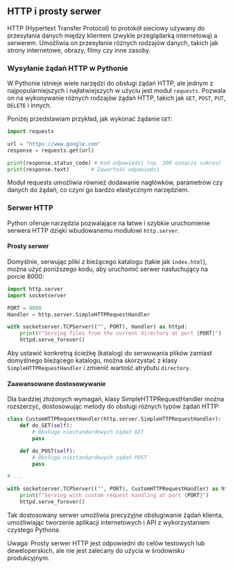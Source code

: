 ## HTTP i prosty serwer

HTTP (Hypertext Transfer Protocol) to protokół sieciowy używany do przesyłania danych między klientem (zwykle przeglądarką internetową) a serwerem. Umożliwia on przesyłanie różnych rodzajów danych, takich jak strony internetowe, obrazy, filmy czy inne zasoby.

### Wysyłanie żądań HTTP w Pythonie

W Pythonie istnieje wiele narzędzi do obsługi żądań HTTP, ale jednym z najpopularniejszych i najłatwiejszych w użyciu jest moduł `requests`. Pozwala on na wykonywanie różnych rodzajów żądań HTTP, takich jak `GET`, `POST`, `PUT`, `DELETE` i innych. 

Poniżej przedstawiam przykład, jak wykonać żądanie `GET`:

```python
import requests

url = "https://www.google.com"
response = requests.get(url)

print(response.status_code) # Kod odpowiedzi (np. 200 oznacza sukces)
print(response.text)       # Zawartość odpowiedzi
```

Moduł requests umożliwia również dodawanie nagłówków, parametrów czy danych do żądań, co czyni go bardzo elastycznym narzędziem.

### Serwer HTTP

Python oferuje narzędzia pozwalające na łatwe i szybkie uruchomienie serwera HTTP dzięki wbudowanemu modułowi `http.server`.

#### Prosty serwer

Domyślnie, serwując pliki z bieżącego katalogu (takie jak `index.html`), można użyć poniższego kodu, aby uruchomić serwer nasłuchujący na porcie 8000:

```python
import http.server
import socketserver

PORT = 8000
Handler = http.server.SimpleHTTPRequestHandler

with socketserver.TCPServer(("", PORT), Handler) as httpd:
    print(f"Serving files from the current directory at port {PORT}")
    httpd.serve_forever()
```

Aby ustawić konkretną ścieżkę (katalog) do serwowania plików zamiast domyślnego bieżącego katalogu, można skorzystać z klasy `SimpleHTTPRequestHandler` i zmienić wartość atrybutu `directory`.

#### Zaawansowane dostosowywanie

Dla bardziej złożonych wymagań, klasy SimpleHTTPRequestHandler można rozszerzyć, dostosowując metody do obsługi różnych typów żądań HTTP:

```python
class CustomHTTPRequestHandler(http.server.SimpleHTTPRequestHandler):
    def do_GET(self):
        # Obsługa niestandardowych żądań GET
        pass

    def do_POST(self):
        # Obsługa niestandardowych żądań POST
        pass

# ...

with socketserver.TCPServer(("", PORT), CustomHTTPRequestHandler) as httpd:
    print(f"Serving with custom request handling at port {PORT}")
    httpd.serve_forever()
```

Tak dostosowany serwer umożliwia precyzyjne obsługiwanie żądań klienta, umożliwiając tworzenie aplikacji internetowych i API z wykorzystaniem czystego Pythona.

Uwaga: Prosty serwer HTTP jest odpowiedni do celów testowych lub deweloperskich, ale nie jest zalecany do użycia w środowisku produkcyjnym.

